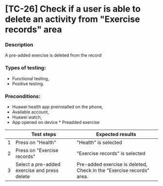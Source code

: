# **[TC-26] Check if a user is able to delete an activity from "Exercise records" area**

### **Description**

A pre-added exercise is deleted from the record

### **Types of testing:**

- Functional testing,
- Positive testing.

### **Preconditions:**

- Huawei health app preinstalled on the phone,
- Available account,
- Huawei watch,
- App opened on device \* Preadded exercise

|     | **Test steps**                               | **Expected results**                                                 |
| --- | -------------------------------------------- | -------------------------------------------------------------------- |
| 1   | Press on "Health"                            | "Health" is selected                                                 |
| 2   | Press on "Exercise records"                  | "Exercise records" is selected                                       |
| 3   | Select a pre-added exercise and press delete | Pre-added exercise is deleted, Check in the "Exercise records" area. |
